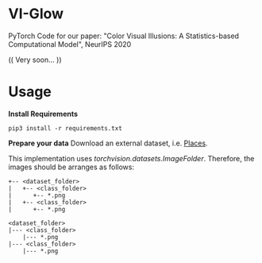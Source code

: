 # VI-Glow
PyTorch Code for our paper: "Color Visual Illusions: A Statistics-based Computational Model", NeurIPS 2020

(( Very soon... ))

# Usage

**Install Requirements**
```
pip3 install -r requirements.txt
```

**Prepare your data**
Download an external dataset, i.e. [Places](http://places2.csail.mit.edu/download.html).

This implementation uses *torchvision.datasets.ImageFolder*. Therefore, the images should be arranges as follows:

```
+-- <dataset_folder>
|   +-- <class_folder>
|      +-- *.png
|   +-- <class_folder>
|      +-- *.png

<dataset_folder>
|--- <class_folder>
    |--- *.png
|--- <class_folder>
    |--- *.png
```


